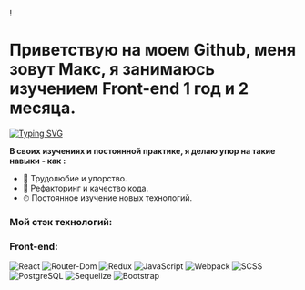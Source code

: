 !<h1>Приветствую на моем Github, меня зовут Макс, я занимаюсь изучением Front-end 1 год и 2 месяца.</h1>

[![Typing SVG](https://readme-typing-svg.herokuapp.com?size=24&duration=3000&color=FFCC5B&width=500&height=40&lines=%D0%AF+Front-end+%D1%80%D0%B0%D0%B7%D1%80%D0%B0%D0%B1%D0%BE%D1%82%D1%87%D0%B8%D0%BA)](https://git.io/typing-svg)

<b>В своих изучениях и постоянной практике, я делаю упор на такие навыки - как :</b>

+ 🧼 Трудолюбие и упорство.
+ 🚀 Рефакторинг и качество кода.
+ ⏱ Постоянное изучение новых технологий.

### Мой стэк технологий:
  
  ### Front-end:
  ![React](https://img.shields.io/badge/react-%2320232a.svg?style=for-the-badge&logo=react&logoColor=%2361DAFB)
  ![Router-Dom](https://img.shields.io/badge/Router-Dom-green?style=for-the-badge&logo=react-router-dom&logoColor=%blue)
  ![Redux](https://img.shields.io/badge/redux-%23593d88.svg?style=for-the-badge&logo=redux&logoColor=white)
  ![JavaScript](https://img.shields.io/badge/javascript-%23323330.svg?style=for-the-badge&logo=javascript&logoColor=%23F7DF1E)
  ![Webpack](https://img.shields.io/badge/webpack-%238DD6F9.svg?style=for-the-badge&logo=webpack&logoColor=black)
  ![SCSS](https://img.shields.io/badge/SASS-hotpink.svg?style=for-the-badge&logo=SASS&logoColor=white)
  ![PostgreSQL](https://img.shields.io/badge/PostgreSQL-%231572B6.svg?style=for-the-badge&logoColor=white)
  ![Sequelize](https://img.shields.io/badge/sequelize-%23E34F26.svg?style=for-the-badge&logoColor=white)
  ![Bootstrap](https://img.shields.io/badge/bootstrap-%23E34F26.svg?style=for-the-badge&logoColor=white)
